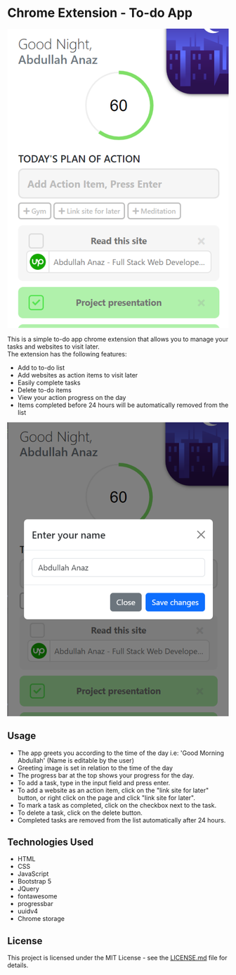 # Chrome Extension - To-do App

<img src="https://github.com/Abdullah-Anaz/todo-app--chrome-extension/blob/main/chromeextension.png" alt="chrome extension"/>

 <p>This is a simple to-do app chrome extension that allows you to manage your tasks and websites to visit later.<br>
 The extension has the following features:

<ul>
<li>Add to to-do list</li>
<li>Add websites as action items to visit later</li>
<li>Easily complete tasks</li>
<li>Delete to-do items</li>
<li>View your action progress on the day</li>
<li>Items completed before 24 hours will be automatically removed from the list</li>
</ul>
<p>

<img src="https://github.com/Abdullah-Anaz/todo-app--chrome-extension/blob/main/chromeextension2.png" alt="chrome extension"/>

<h2>Usage</h2>
<ul>
<li>The app greets you according to the time of the day i.e: 'Good Morning Abdullah' (Name is editable by the user)</li>
<li>Greeting image is set in relation to the time of the day</li>
<li>The progress bar at the top shows your progress for the day.</li>
<li>To add a task, type in the input field and press enter.</li>
<li>To add a website as an action item, click on the "link site for later" button, or right click on the page and click "link site for later".</li>
<li>To mark a task as completed, click on the checkbox next to the task.</li>
<li>To delete a task, click on the delete button.</li>
<li>Completed tasks are removed from the list automatically after 24 hours.</li>
</ul>

<h2>Technologies Used</h2>

<ul>
<li>HTML</li>
<li>CSS</li>
<li>JavaScript</li>
<li>Bootstrap 5</li>
<li>JQuery</li>
<li>fontawesome</li>
<li>progressbar</li>
<li>uuidv4</li>
<li>Chrome storage</li>
</ul>

<h2>License</h2>
<p>This project is licensed under the MIT License - see the <a href='https://github.com/Abdullah-Anaz/todo-app--chrome-extension/blob/main/LICENSE.md'>LICENSE.md</a> file for details.</p>

